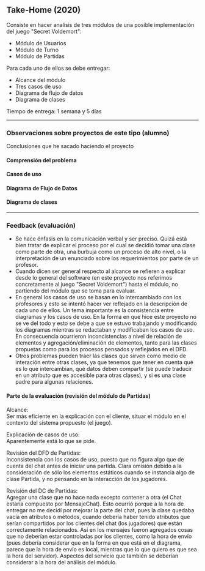 ## Take-Home (2020)

Consiste en hacer analisis de tres módulos de una posible implementación del juego "Secret Voldemort":

* Módulo de Usuarios
* Módulo de Turno
* Módulo de Partidas

Para cada uno de ellos se debe entregar:

- Alcance del módulo
- Tres casos de uso
- Diagrama de flujo de datos
- Diagrama de clases

Tiempo de entrega: 1 semana y 5 días

---

### Observaciones sobre proyectos de este tipo (alumno)

Conclusiones que he sacado haciendo el proyecto

#### Comprensión del problema


#### Casos de uso  


#### Diagrama de Flujo de Datos  


#### Diagrama de clases  


---

### Feedback (evaluación)

* Se hace énfasis en la comunicación verbal y ser preciso. Quizá está bien tratar de explicar el proceso por el cual se decidió tomar una clase como parte de otra, una burbuja como un proceso de alto nivel, o la interpretación de un enunciado sobre los requerimientos por parte de un profesor.  
* Cuando dicen ser general respecto al alcance se refieren a explicar desde lo general del software (en este proyecto nos referimos concretamente al juego "Secret Voldemort") hasta el módulo, no partiendo del módulo que se toma para evaluar.  
* En general los casos de uso se basan en lo intercambiado con los profesores y esto se intentó hacer ver reflejado en la descripción de cada uno de ellos. Un tema importante es la consistencia entre diagramas y los casos de uso. En la forma en que hice este proyecto no se ve del todo y esto se debe a que se estuvo trabajando y modificando los diagramas mientras se redactaban y modificaban los casos de uso. En consecuencia ocurrieron inconcistencias a nivel de relación de elementos y agregación/eliminación de elementos, tanto para las clases propuetas como para los procesos pensados y reflejados en el DFD.  
* Otros problemas pueden traer las clases que sirven como medio de interación entre otras clases, ya que tenemos que tener en cuenta qué es lo que intercambian, qué datos deben compartir (se puede traducir en un atributo que es accesible para otras clases), y si es una clase padre para algunas relaciones.  

#### Parte de la evaluación (revisión del módulo de Partidas)

Alcance:  
Ser más eficiente en la explicación con el cliente, situar el módulo en el contexto del sistema propuesto (el juego).  

Explicación de casos de uso:  
Aparentemente está lo que se pide.  

Revisión del DFD de Partidas:  
Inconsistencia con los casos de uso, puesto que no figura algo que de cuenta del chat antes de iniciar una partida. Clara omisión debido a la consideración de sólo los elementos estáticos cuando se instancia algo de clase Partida, y no pensando en la interacción de los jugadores.  

Revisión del DC de Partidas:  
Agregar una clase que no hace nada excepto contener a otra (el Chat estaría compuesto por MensajeChat). Esto ocurrió porque a la hora de entregar no me decidí por mejorar la parte del chat, pues la clase quedaba vacía en atributos o métodos, cuando debería haber tenido atributos que serían compartidos por los clientes del chat (los jugadores) que están correctamente relacionados. Así en los mensajes fueron agregados cosas que no deberían estar controladas por los clientes, como la hora de envío (pues debería considerar que en la forma en que está en el diagrama, parece que la hora de envío es local, mientras que lo que quiero es que sea la hora del servidor). Aspectos del servicio que también se deberían considerar a la hora del análisis del módulo.  
